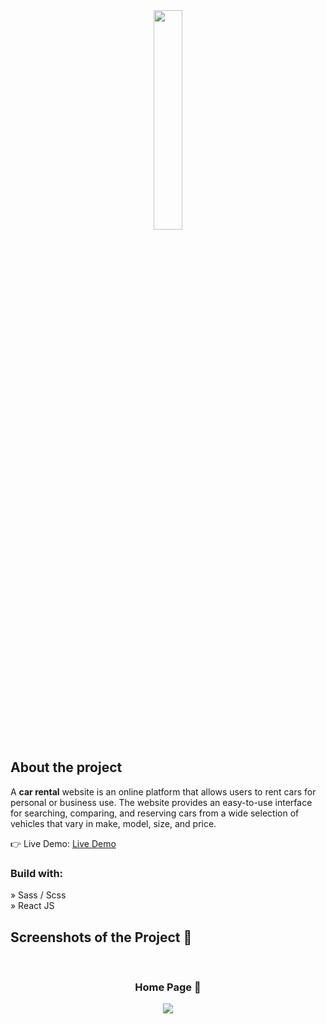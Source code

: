 <div align='center'><img style="width:30%" src='https://github.com/Arthur-Cyberpunk/siteportfolio/assets/72763456/198b8b61-12e2-4f81-99b6-8cee88fa3dcb'/></div>

<h2>About the project</h2>

  <p>A <b>car rental</b> website is an online platform that allows users to rent cars for personal or business use. The website provides an easy-to-use interface for searching, comparing, and reserving cars from a wide selection of vehicles that vary in make, model, size, and price.</p>

👉 Live Demo: <a href='https://arthursantosdev.vercel.app/'>Live Demo</a>

<h3>Build with:</h3>

» Sass / Scss <br>
» React JS

<h2>Screenshots of the Project 📸</h2>
<br>
<h3 align='center'>Home Page 🏡</h3>

<div align='center'>
<img src='https://github.com/Arthur-Cyberpunk/siteportfolio/assets/72763456/a0e124c2-a410-4dd5-8e10-f2437637575c'/>

</div>

